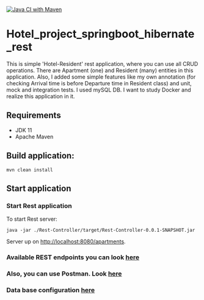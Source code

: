 [![Java CI with Maven](https://github.com/VitaliyPunko/Hotel_project_springboot_hibernate_rest/actions/workflows/maven.yml/badge.svg?branch=main)](https://github.com/VitaliyPunko/Hotel_project_springboot_hibernate_rest/actions/workflows/maven.yml)

# Hotel_project_springboot_hibernate_rest

This is simple 'Hotel-Resident' rest application, where you can use all CRUD operations. There are Apartment (one) and
Resident (many) entities in this application. Also, I added some simple features like my own annotation (for checking
Arrival time is before Departure time in Resident class)
and unit, mock and integration tests. I used mySQL DB. I want to study Docker and realize this application in it.

## Requirements

* JDK 11
* Apache Maven

## Build application:

```
mvn clean install
```

## Start application

### Start Rest application

To start Rest server:

```
java -jar ./Rest-Controller/target/Rest-Controller-0.0.1-SNAPSHOT.jar
```

Server up on [http://localhost:8080/apartments](http://localhost:8080/apartments).

### Available REST endpoints you can look [here](rest_commands.md)

### Also, you can use Postman. Look [here](postman.md)

### Data base configuration [here](SQL_scripts)



